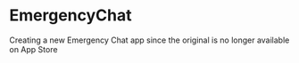 # EmergencyChat
Creating a new Emergency Chat app since the original is no longer available on App Store
